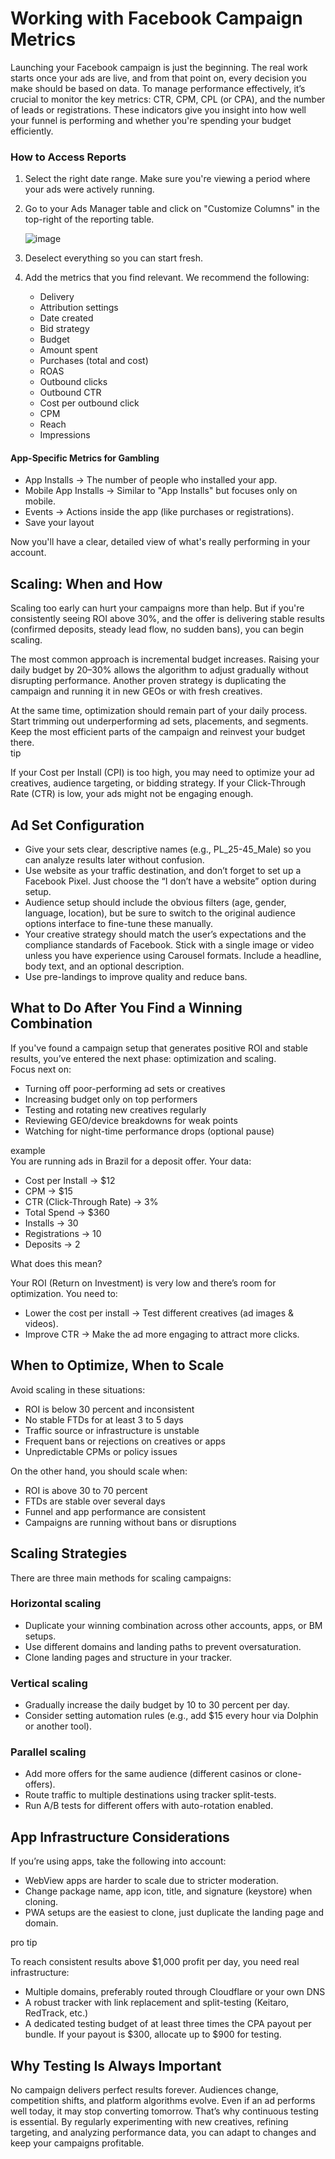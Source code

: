 # Working with Facebook Campaign Metrics

Launching your Facebook campaign is just the beginning. The real work starts once your ads are live, and from that point on, every decision you make should be based on data. To manage performance effectively, it’s crucial to monitor the key metrics: CTR, CPM, CPL (or CPA), and the number of leads or registrations. These indicators give you insight into how well your funnel is performing and whether you're spending your budget efficiently.  
### How to Access Reports

1. Select the right date range. Make sure you're viewing a period where your ads were actively running.  
2. Go to your Ads Manager table and click on "Customize Columns" in the top-right of the reporting table.

   ![image](/img/4.1/image1.webp)

3. Deselect everything so you can start fresh.  
4. Add the metrics that you find relevant. We recommend the following:  
   * Delivery  
   * Attribution settings  
   * Date created  
   * Bid strategy  
   * Budget  
   * Amount spent  
   * Purchases (total and cost)  
   * ROAS  
   * Outbound clicks  
   * Outbound CTR  
   * Cost per outbound click  
   * CPM  
   * Reach  
   * Impressions

#### App-Specific Metrics for Gambling

* App Installs → The number of people who installed your app.  
* Mobile App Installs → Similar to "App Installs" but focuses only on mobile.  
* Events → Actions inside the app (like purchases or registrations).  
* Save your layout

Now you'll have a clear, detailed view of what's really performing in your account.

## Scaling: When and How

Scaling too early can hurt your campaigns more than help. But if you're consistently seeing ROI above 30%, and the offer is delivering stable results (confirmed deposits, steady lead flow, no sudden bans), you can begin scaling.

The most common approach is incremental budget increases. Raising your daily budget by 20–30% allows the algorithm to adjust gradually without disrupting performance. Another proven strategy is duplicating the campaign and running it in new GEOs or with fresh creatives.

At the same time, optimization should remain part of your daily process. Start trimming out underperforming ad sets, placements, and segments. Keep the most efficient parts of the campaign and reinvest your budget there.  
tip

If your Cost per Install (CPI) is too high, you may need to optimize your ad creatives, audience targeting, or bidding strategy. If your Click-Through Rate (CTR) is low, your ads might not be engaging enough.

## Ad Set Configuration

* Give your sets clear, descriptive names (e.g., PL\_25-45\_Male) so you can analyze results later without confusion.  
* Use website as your traffic destination, and don’t forget to set up a Facebook Pixel. Just choose the “I don’t have a website” option during setup.  
* Audience setup should include the obvious filters (age, gender, language, location), but be sure to switch to the original audience options interface to fine-tune these manually.  
* Your creative strategy should match the user’s expectations and the compliance standards of Facebook. Stick with a single image or video unless you have experience using Carousel formats. Include a headline, body text, and an optional description.  
* Use pre-landings to improve quality and reduce bans.

## What to Do After You Find a Winning Combination

If you've found a campaign setup that generates positive ROI and stable results, you’ve entered the next phase: optimization and scaling.  
Focus next on:

* Turning off poor-performing ad sets or creatives  
* Increasing budget only on top performers  
* Testing and rotating new creatives regularly  
* Reviewing GEO/device breakdowns for weak points  
* Watching for night-time performance drops (optional pause)

example  
You are running ads in Brazil for a deposit offer. Your data:

* Cost per Install → $12  
* CPM → $15  
* CTR (Click-Through Rate) → 3%  
* Total Spend → $360  
* Installs → 30  
* Registrations → 10  
* Deposits → 2

What does this mean?

Your ROI (Return on Investment) is very low and there’s room for optimization. You need to:

* Lower the cost per install → Test different creatives (ad images & videos).  
* Improve CTR → Make the ad more engaging to attract more clicks.

## When to Optimize, When to Scale

Avoid scaling in these situations:

* ROI is below 30 percent and inconsistent  
* No stable FTDs for at least 3 to 5 days  
* Traffic source or infrastructure is unstable  
* Frequent bans or rejections on creatives or apps  
* Unpredictable CPMs or policy issues

On the other hand, you should scale when:

* ROI is above 30 to 70 percent  
* FTDs are stable over several days  
* Funnel and app performance are consistent  
* Campaigns are running without bans or disruptions

## Scaling Strategies

There are three main methods for scaling campaigns:

### Horizontal scaling

* Duplicate your winning combination across other accounts, apps, or BM setups.  
* Use different domains and landing paths to prevent oversaturation.  
* Clone landing pages and structure in your tracker.

### Vertical scaling

* Gradually increase the daily budget by 10 to 30 percent per day.  
* Consider setting automation rules (e.g., add $15 every hour via Dolphin or another tool).

### Parallel scaling

* Add more offers for the same audience (different casinos or clone-offers).  
* Route traffic to multiple destinations using tracker split-tests.  
* Run A/B tests for different offers with auto-rotation enabled.

## App Infrastructure Considerations

If you’re using apps, take the following into account:

* WebView apps are harder to scale due to stricter moderation.  
* Change package name, app icon, title, and signature (keystore) when cloning.  
* PWA setups are the easiest to clone, just duplicate the landing page and domain.

pro tip

To reach consistent results above $1,000 profit per day, you need real infrastructure:

* Multiple domains, preferably routed through Cloudflare or your own DNS  
* A robust tracker with link replacement and split-testing (Keitaro, RedTrack, etc.)  
* A dedicated testing budget of at least three times the CPA payout per bundle. If your payout is $300, allocate up to $900 for testing.

## Why Testing Is Always Important

No campaign delivers perfect results forever. Audiences change, competition shifts, and platform algorithms evolve. Even if an ad performs well today, it may stop converting tomorrow. That’s why continuous testing is essential. By regularly experimenting with new creatives, refining targeting, and analyzing performance data, you can adapt to changes and keep your campaigns profitable.  

